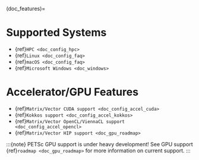 (doc_features)=

# Supported Systems

- {ref}`HPC <doc_config_hpc>`
- {ref}`Linux <doc_config_faq>`
- {ref}`macOS <doc_config_faq>`
- {ref}`Microsoft Windows <doc_windows>`

# Accelerator/GPU Features

- {ref}`Matrix/Vector CUDA support <doc_config_accel_cuda>`
- {ref}`Kokkos support <doc_config_accel_kokkos>`
- {ref}`Matrix/Vector OpenCL/ViennaCL support <doc_config_accel_opencl>`
- {ref}`Matrix/Vector HIP support <doc_gpu_roadmap>`

:::{note}
PETSc GPU support is under heavy development! See GPU support {ref}`roadmap
<doc_gpu_roadmap>` for more information on current support.
:::
